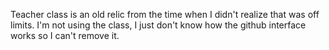 Teacher class is an old relic from the time when I didn't realize that was off limits. I'm not using the class, I just don't know how the github interface works so I can't remove it.
